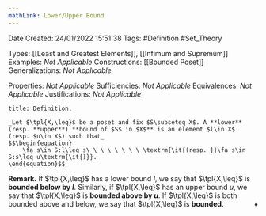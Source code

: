 ```yaml
---
mathLink: Lower/Upper Bound
---
```


<div class="topSpace"></div>

Date Created: 24/01/2022 15:51:38
Tags: #Definition #Set_Theory

Types: [[Least and Greatest Elements]], [[Infimum and Supremum]]
Examples: _Not Applicable_ 
Constructions: [[Bounded Poset]]
Generalizations: _Not Applicable_

Properties: _Not Applicable_
Sufficiencies: _Not Applicable_
Equivalences: _Not Applicable_
Justifications: _Not Applicable_

``` ad-Definition
title: Definition.

_Let $\tpl{X,\leq}$ be a poset and fix $S\subseteq X$. A **lower** (resp. **upper**) **bound of $S$ in $X$** is an element $l\in X$ (resp. $u\in X$) such that_
$$\begin{equation}
    \fa s\in S:l\leq s\ \ \ \ \ \ \ \ \textrm{\it{(resp. }}\fa s\in S:s\leq u\textrm{\it{)}}.
\end{equation}$$

```

**Remark.** If $\tpl{X,\leq}$ has a lower bound $l$, we say that $\tpl{X,\leq}$ is **bounded below by $l$**. Similarly, if $\tpl{X,\leq}$ has an upper bound $u$, we say that $\tpl{X,\leq}$ is **bounded above by $u$**. If $\tpl{X,\leq}$ is both bounded above and below, we say that $\tpl{X,\leq}$ is **bounded**.<span style="float:right;">$\blacklozenge$</span>
